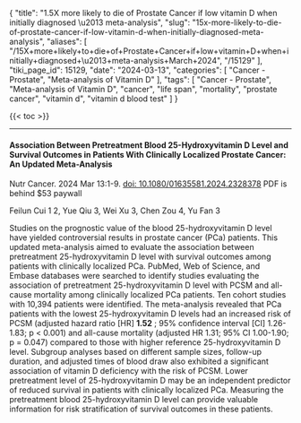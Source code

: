 {
    "title": "1.5X more likely to die of Prostate Cancer if low vitamin D when initially diagnosed \u2013 meta-analysis",
    "slug": "15x-more-likely-to-die-of-prostate-cancer-if-low-vitamin-d-when-initially-diagnosed-meta-analysis",
    "aliases": [
        "/15X+more+likely+to+die+of+Prostate+Cancer+if+low+vitamin+D+when+initially+diagnosed+\u2013+meta-analysis+March+2024",
        "/15129"
    ],
    "tiki_page_id": 15129,
    "date": "2024-03-13",
    "categories": [
        "Cancer - Prostate",
        "Meta-analysis of Vitamin D"
    ],
    "tags": [
        "Cancer - Prostate",
        "Meta-analysis of Vitamin D",
        "cancer",
        "life span",
        "mortality",
        "prostate cancer",
        "vitamin d",
        "vitamin d blood test"
    ]
}


{{< toc >}}

---

#### Association Between Pretreatment Blood 25-Hydroxyvitamin D Level and Survival Outcomes in Patients With Clinically Localized Prostate Cancer: An Updated Meta-Analysis

Nutr Cancer. 2024 Mar 13:1-9. [doi: 10.1080/01635581.2024.2328378](https://doi.org/10.1080/01635581.2024.2328378) PDF is behind $53 paywall

Feilun Cui 1 2, Yue Qiu 3, Wei Xu 3, Chen Zou 4, Yu Fan 3

Studies on the prognostic value of the blood 25-hydroxyvitamin D level have yielded controversial results in prostate cancer (PCa) patients. This updated meta-analysis aimed to evaluate the association between pretreatment 25-hydroxyvitamin D level with survival outcomes among patients with clinically localized PCa. PubMed, Web of Science, and Embase databases were searched to identify studies evaluating the association of pretreatment 25-hydroxyvitamin D level with PCSM and all-cause mortality among clinically localized PCa patients. Ten cohort studies with 10,394 patients were identified. The meta-analysis revealed that PCa patients with the lowest 25-hydroxyvitamin D levels had an increased risk of PCSM (adjusted hazard ratio <span>[HR]</span>  **1.52** ; 95% confidence interval <span>[CI]</span> 1.26-1.83; p < 0.001) and all-cause mortality (adjusted HR 1.31; 95% CI 1.00-1.90; p = 0.047) compared to those with higher reference 25-hydroxyvitamin D level. Subgroup analyses based on different sample sizes, follow-up duration, and adjusted times of blood draw also exhibited a significant association of vitamin D deficiency with the risk of PCSM. Lower pretreatment level of 25-hydroxyvitamin D may be an independent predictor of reduced survival in patients with clinically localized PCa. Measuring the pretreatment blood 25-hydroxyvitamin D level can provide valuable information for risk stratification of survival outcomes in these patients.